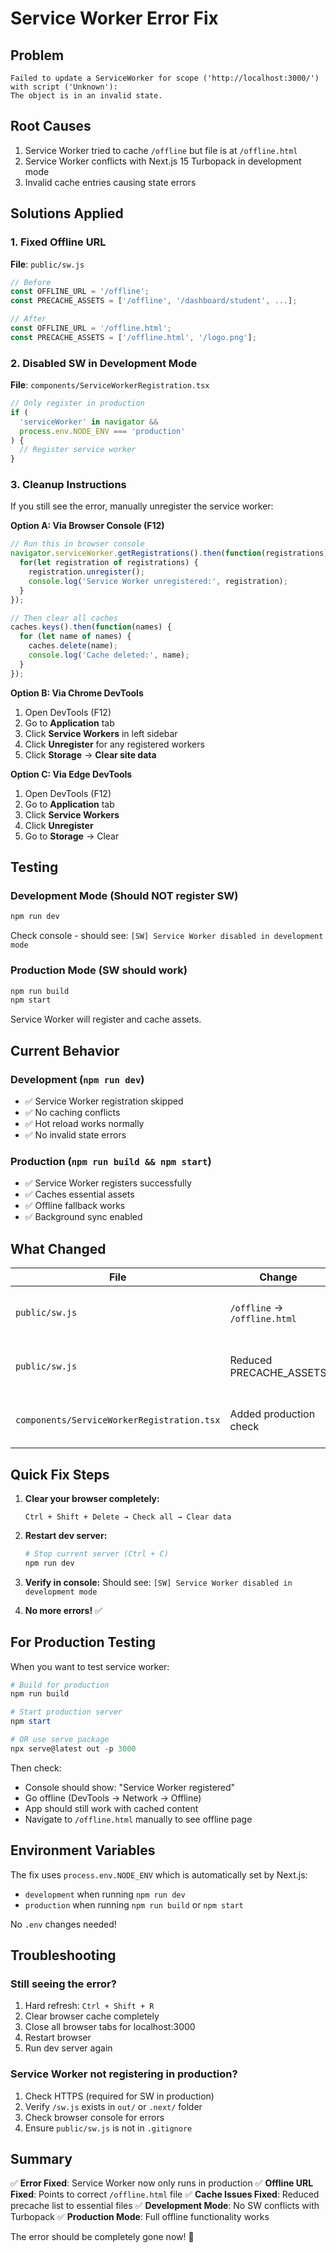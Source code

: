 # Service Worker Error Fix

## Problem
```
Failed to update a ServiceWorker for scope ('http://localhost:3000/') with script ('Unknown'): 
The object is in an invalid state.
```

## Root Causes
1. Service Worker tried to cache `/offline` but file is at `/offline.html`
2. Service Worker conflicts with Next.js 15 Turbopack in development mode
3. Invalid cache entries causing state errors

## Solutions Applied

### 1. Fixed Offline URL
**File**: `public/sw.js`
```javascript
// Before
const OFFLINE_URL = '/offline';
const PRECACHE_ASSETS = ['/offline', '/dashboard/student', ...];

// After
const OFFLINE_URL = '/offline.html';
const PRECACHE_ASSETS = ['/offline.html', '/logo.png'];
```

### 2. Disabled SW in Development Mode
**File**: `components/ServiceWorkerRegistration.tsx`
```typescript
// Only register in production
if (
  'serviceWorker' in navigator &&
  process.env.NODE_ENV === 'production'
) {
  // Register service worker
}
```

### 3. Cleanup Instructions

If you still see the error, manually unregister the service worker:

**Option A: Via Browser Console (F12)**
```javascript
// Run this in browser console
navigator.serviceWorker.getRegistrations().then(function(registrations) {
  for(let registration of registrations) {
    registration.unregister();
    console.log('Service Worker unregistered:', registration);
  }
});

// Then clear all caches
caches.keys().then(function(names) {
  for (let name of names) {
    caches.delete(name);
    console.log('Cache deleted:', name);
  }
});
```

**Option B: Via Chrome DevTools**
1. Open DevTools (F12)
2. Go to **Application** tab
3. Click **Service Workers** in left sidebar
4. Click **Unregister** for any registered workers
5. Click **Storage** → **Clear site data**

**Option C: Via Edge DevTools**
1. Open DevTools (F12)
2. Go to **Application** tab
3. Click **Service Workers**
4. Click **Unregister**
5. Go to **Storage** → Clear

## Testing

### Development Mode (Should NOT register SW)
```bash
npm run dev
```
Check console - should see: `[SW] Service Worker disabled in development mode`

### Production Mode (SW should work)
```bash
npm run build
npm start
```
Service Worker will register and cache assets.

## Current Behavior

### Development (`npm run dev`)
- ✅ Service Worker registration skipped
- ✅ No caching conflicts
- ✅ Hot reload works normally
- ✅ No invalid state errors

### Production (`npm run build && npm start`)
- ✅ Service Worker registers successfully
- ✅ Caches essential assets
- ✅ Offline fallback works
- ✅ Background sync enabled

## What Changed

| File | Change | Reason |
|------|--------|--------|
| `public/sw.js` | `/offline` → `/offline.html` | Match actual file location |
| `public/sw.js` | Reduced PRECACHE_ASSETS | Only cache essential files |
| `components/ServiceWorkerRegistration.tsx` | Added production check | Prevent dev mode conflicts |

## Quick Fix Steps

1. **Clear your browser completely:**
   ```
   Ctrl + Shift + Delete → Check all → Clear data
   ```

2. **Restart dev server:**
   ```powershell
   # Stop current server (Ctrl + C)
   npm run dev
   ```

3. **Verify in console:**
   Should see: `[SW] Service Worker disabled in development mode`

4. **No more errors!** ✅

## For Production Testing

When you want to test service worker:

```powershell
# Build for production
npm run build

# Start production server
npm start

# OR use serve package
npx serve@latest out -p 3000
```

Then check:
- Console should show: "Service Worker registered"
- Go offline (DevTools → Network → Offline)
- App should still work with cached content
- Navigate to `/offline.html` manually to see offline page

## Environment Variables

The fix uses `process.env.NODE_ENV` which is automatically set by Next.js:
- `development` when running `npm run dev`
- `production` when running `npm run build` or `npm start`

No `.env` changes needed!

## Troubleshooting

### Still seeing the error?
1. Hard refresh: `Ctrl + Shift + R`
2. Clear browser cache completely
3. Close all browser tabs for localhost:3000
4. Restart browser
5. Run dev server again

### Service Worker not registering in production?
1. Check HTTPS (required for SW in production)
2. Verify `/sw.js` exists in `out/` or `.next/` folder
3. Check browser console for errors
4. Ensure `public/sw.js` is not in `.gitignore`

## Summary

✅ **Error Fixed**: Service Worker now only runs in production
✅ **Offline URL Fixed**: Points to correct `/offline.html` file
✅ **Cache Issues Fixed**: Reduced precache list to essential files
✅ **Development Mode**: No SW conflicts with Turbopack
✅ **Production Mode**: Full offline functionality works

The error should be completely gone now! 🎉
